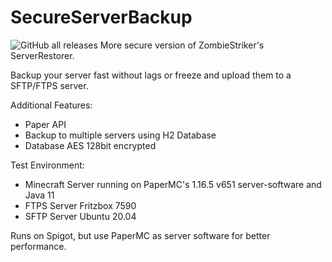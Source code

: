 # SecureServerBackup
<img alt="GitHub all releases" src="https://img.shields.io/github/downloads/kastenklicker/secureserverbackup/total?color=green&logo=github&style=flat-square">
More secure version of ZombieStriker's ServerRestorer.

Backup your server fast without lags or freeze and upload them to a SFTP/FTPS server.

Additional Features:
  - Paper API
  - Backup to multiple servers using H2 Database
  - Database AES 128bit encrypted

Test Environment:
  - Minecraft Server running on PaperMC's 1.16.5 v651 server-software and Java 11
  - FTPS Server Fritzbox 7590
  - SFTP Server Ubuntu 20.04

Runs on Spigot, but use PaperMC as server software for better performance.
